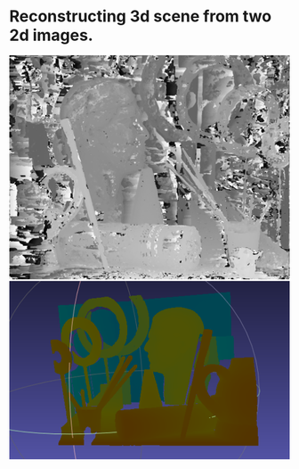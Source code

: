 # Reconstructing 3d scene from two 2d images.
![Alt text](Scan/images/output.png)
![Alt text](meshlab.png)
